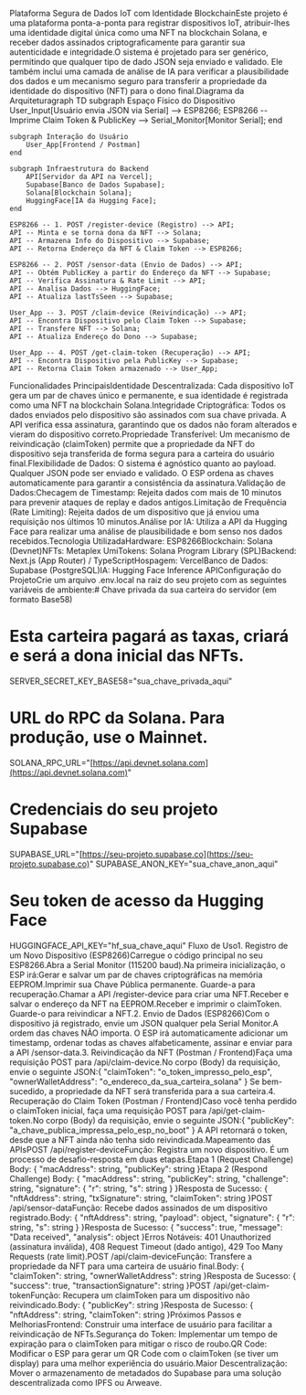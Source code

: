 Plataforma Segura de Dados IoT com Identidade BlockchainEste projeto é uma plataforma ponta-a-ponta para registrar dispositivos IoT, atribuir-lhes uma identidade digital única como uma NFT na blockchain Solana, e receber dados assinados criptograficamente para garantir sua autenticidade e integridade.O sistema é projetado para ser genérico, permitindo que qualquer tipo de dado JSON seja enviado e validado. Ele também inclui uma camada de análise de IA para verificar a plausibilidade dos dados e um mecanismo seguro para transferir a propriedade da identidade do dispositivo (NFT) para o dono final.Diagrama da Arquiteturagraph TD
    subgraph Espaço Físico do Dispositivo
        User_Input[Usuário envia JSON via Serial] --> ESP8266;
        ESP8266 -- Imprime Claim Token & PublicKey --> Serial_Monitor[Monitor Serial];
    end

    subgraph Interação do Usuário
        User_App[Frontend / Postman]
    end

    subgraph Infraestrutura do Backend
        API[Servidor da API na Vercel];
        Supabase[Banco de Dados Supabase];
        Solana[Blockchain Solana];
        HuggingFace[IA da Hugging Face];
    end
    
    ESP8266 -- 1. POST /register-device (Registro) --> API;
    API -- Minta e se torna dona da NFT --> Solana;
    API -- Armazena Info do Dispositivo --> Supabase;
    API -- Retorna Endereço da NFT & Claim Token --> ESP8266;

    ESP8266 -- 2. POST /sensor-data (Envio de Dados) --> API;
    API -- Obtém PublicKey a partir do Endereço da NFT --> Supabase;
    API -- Verifica Assinatura & Rate Limit --> API;
    API -- Analisa Dados --> HuggingFace;
    API -- Atualiza lastTsSeen --> Supabase;

    User_App -- 3. POST /claim-device (Reivindicação) --> API;
    API -- Encontra Dispositivo pelo Claim Token --> Supabase;
    API -- Transfere NFT --> Solana;
    API -- Atualiza Endereço do Dono --> Supabase;
    
    User_App -- 4. POST /get-claim-token (Recuperação) --> API;
    API -- Encontra Dispositivo pela PublicKey --> Supabase;
    API -- Retorna Claim Token armazenado --> User_App;
Funcionalidades PrincipaisIdentidade Descentralizada: Cada dispositivo IoT gera um par de chaves único e permanente, e sua identidade é registrada como uma NFT na blockchain Solana.Integridade Criptográfica: Todos os dados enviados pelo dispositivo são assinados com sua chave privada. A API verifica essa assinatura, garantindo que os dados não foram alterados e vieram do dispositivo correto.Propriedade Transferível: Um mecanismo de reivindicação (claimToken) permite que a propriedade da NFT do dispositivo seja transferida de forma segura para a carteira do usuário final.Flexibilidade de Dados: O sistema é agnóstico quanto ao payload. Qualquer JSON pode ser enviado e validado. O ESP ordena as chaves automaticamente para garantir a consistência da assinatura.Validação de Dados:Checagem de Timestamp: Rejeita dados com mais de 10 minutos para prevenir ataques de replay e dados antigos.Limitação de Frequência (Rate Limiting): Rejeita dados de um dispositivo que já enviou uma requisição nos últimos 10 minutos.Análise por IA: Utiliza a API da Hugging Face para realizar uma análise de plausibilidade e bom senso nos dados recebidos.Tecnologia UtilizadaHardware: ESP8266Blockchain: Solana (Devnet)NFTs: Metaplex UmiTokens: Solana Program Library (SPL)Backend: Next.js (App Router) / TypeScriptHospagem: VercelBanco de Dados: Supabase (PostgreSQL)IA: Hugging Face Inference APIConfiguração do ProjetoCrie um arquivo .env.local na raiz do seu projeto com as seguintes variáveis de ambiente:# Chave privada da sua carteira do servidor (em formato Base58)
# Esta carteira pagará as taxas, criará e será a dona inicial das NFTs.
SERVER_SECRET_KEY_BASE58="sua_chave_privada_aqui"

# URL do RPC da Solana. Para produção, use o Mainnet.
SOLANA_RPC_URL="[https://api.devnet.solana.com](https://api.devnet.solana.com)"

# Credenciais do seu projeto Supabase
SUPABASE_URL="[https://seu-projeto.supabase.co](https://seu-projeto.supabase.co)"
SUPABASE_ANON_KEY="sua_chave_anon_aqui"

# Seu token de acesso da Hugging Face
HUGGINGFACE_API_KEY="hf_sua_chave_aqui"
Fluxo de Uso1. Registro de um Novo Dispositivo (ESP8266)Carregue o código principal no seu ESP8266.Abra a Serial Monitor (115200 baud).Na primeira inicialização, o ESP irá:Gerar e salvar um par de chaves criptográficas na memória EEPROM.Imprimir sua Chave Pública permanente. Guarde-a para recuperação.Chamar a API /register-device para criar uma NFT.Receber e salvar o endereço da NFT na EEPROM.Receber e imprimir o claimToken. Guarde-o para reivindicar a NFT.2. Envio de Dados (ESP8266)Com o dispositivo já registrado, envie um JSON qualquer pela Serial Monitor.A ordem das chaves NÃO importa. O ESP irá automaticamente adicionar um timestamp, ordenar todas as chaves alfabeticamente, assinar e enviar para a API /sensor-data.3. Reivindicação da NFT (Postman / Frontend)Faça uma requisição POST para /api/claim-device.No corpo (Body) da requisição, envie o seguinte JSON:{
  "claimToken": "o_token_impresso_pelo_esp",
  "ownerWalletAddress": "o_endereco_da_sua_carteira_solana"
}
Se bem-sucedido, a propriedade da NFT será transferida para a sua carteira.4. Recuperação do Claim Token (Postman / Frontend)Caso você tenha perdido o claimToken inicial, faça uma requisição POST para /api/get-claim-token.No corpo (Body) da requisição, envie o seguinte JSON:{
  "publicKey": "a_chave_publica_impressa_pelo_esp_no_boot"
}
A API retornará o token, desde que a NFT ainda não tenha sido reivindicada.Mapeamento das APIsPOST /api/register-deviceFunção: Registra um novo dispositivo. É um processo de desafio-resposta em duas etapas.Etapa 1 (Request Challenge) Body: { "macAddress": string, "publicKey": string }Etapa 2 (Respond Challenge) Body: { "macAddress": string, "publicKey": string, "challenge": string, "signature": { "r": string, "s": string } }Resposta de Sucesso: { "nftAddress": string, "txSignature": string, "claimToken": string }POST /api/sensor-dataFunção: Recebe dados assinados de um dispositivo registrado.Body: { "nftAddress": string, "payload": object, "signature": { "r": string, "s": string } }Resposta de Sucesso: { "success": true, "message": "Data received", "analysis": object }Erros Notáveis: 401 Unauthorized (assinatura inválida), 408 Request Timeout (dado antigo), 429 Too Many Requests (rate limit).POST /api/claim-deviceFunção: Transfere a propriedade da NFT para uma carteira de usuário final.Body: { "claimToken": string, "ownerWalletAddress": string }Resposta de Sucesso: { "success": true, "transactionSignature": string }POST /api/get-claim-tokenFunção: Recupera um claimToken para um dispositivo não reivindicado.Body: { "publicKey": string }Resposta de Sucesso: { "nftAddress": string, "claimToken": string }Próximos Passos e MelhoriasFrontend: Construir uma interface de usuário para facilitar a reivindicação de NFTs.Segurança do Token: Implementar um tempo de expiração para o claimToken para mitigar o risco de roubo.QR Code: Modificar o ESP para gerar um QR Code com o claimToken (se tiver um display) para uma melhor experiência do usuário.Maior Descentralização: Mover o armazenamento de metadados do Supabase para uma solução descentralizada como IPFS ou Arweave.